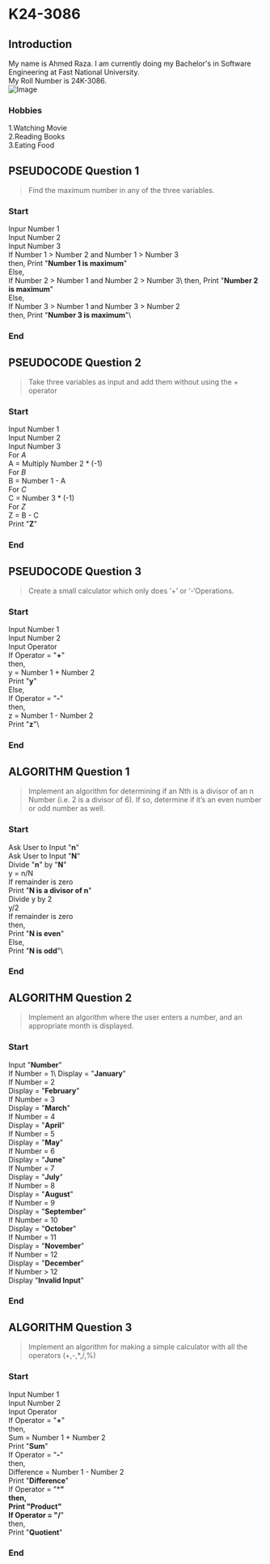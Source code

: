 # K24-3086
## Introduction
My name is Ahmed Raza. I am currently doing my Bachelor's in Software Engineering at Fast National University.\
My Roll Number is 24K-3086.\
![Image](https://avatars.githubusercontent.com/u/179470436?s=400&u=7b17ef6ce6b5aba7a2becf5164283629537327aa&v=4)
### Hobbies
1.Watching Movie  
2.Reading Books\
3.Eating Food









## PSEUDOCODE Question 1
> Find the maximum number in any of the three variables.
### Start 
Inpur Number 1\
Input Number 2\
Input Number 3\
If Number 1 > Number 2 and Number 1 > Number 3\
then, Print "**Number 1 is maximum**"\
Else,\
If Number 2 > Number 1 and Number 2 > Number 3\ 
then, Print "**Number 2 is maximum**"\
Else,\
If Number 3 > Number 1 and Number 3 > Number 2\
then, Print "**Number 3 is maximum**"\
### End

## PSEUDOCODE Question 2
> Take three variables as input and add them without using the + operator 
### Start
Input Number 1\
Input Number 2\
Input Number 3\
For *A*\
A = Multiply Number 2 * (-1)\
For *B*\
B = Number 1 - A\
For *C*\
C = Number 3 * (-1)\
For *Z*\
Z = B - C\
Print "**Z**"
### End

## PSEUDOCODE Question 3
> Create a small calculator which only does ‘+’ or ‘-‘Operations.
### Start
Input Number 1\
Input Number 2\
Input Operator\
If Operator = "**+**"\
then,\
y = Number 1 + Number 2\
Print "**y**"\
Else,\
If Operator = "**-**"\
then,\
z = Number 1 - Number 2\
Print "**z**"\
### End

## ALGORITHM Question 1
> Implement an algorithm for determining if an Nth is a divisor of an n Number (i.e. 2 is a divisor of 6). If so, determine if it’s an even number or odd number as well.
### Start
Ask User to Input "**n**"\
Ask User to Input "**N**"\
Divide "**n**" by "**N**"\
y = n/N\
If remainder is zero\
Print "**N is a divisor of n**"\
Divide y by 2\
y/2\
If remainder is zero\
then,\
Print "**N is even**"\
Else,\
Print "**N is odd**"\
### End

## ALGORITHM Question 2
> Implement an algorithm where the user enters a number, and an appropriate month is displayed.
### Start
Input "**Number**"\
If Number = 1\ 
Display = "**January**"\
If Number = 2\
Display = "**February**"\
If Number = 3\
Display = "**March**"\
If Number = 4\
Display = "**April**"\
If Number = 5\
Display = "**May**"\
If Number = 6\
Display = "**June**"\
If Number = 7\
Display = "**July**"\
If Number = 8\
Display = "**August**"\
If Number = 9\
Display = "**September**"\
If Number = 10\
Display = "**October**"\
If Number = 11\
Display = "**November**"\
If Number = 12\
Display = "**December**"\
If Number > 12\
Display "**Invalid Input**"
### End

## ALGORITHM Question 3
> Implement an algorithm for making a simple calculator with all the operators (+,-,*,/,%)
### Start
Input Number 1\
Input Number 2\
Input Operator\
If Operator = "**+**"\
then,\
Sum = Number 1 + Number 2\
Print "**Sum**"\
If Operator = "**-**"\
then,\
Difference = Number 1 - Number 2\
Print "**Difference**"\
If Operator = "*****"\
then,\
Print "**Product**"\
If Operator = "**/**"\
then,\
Print "**Quotient**"
### End
